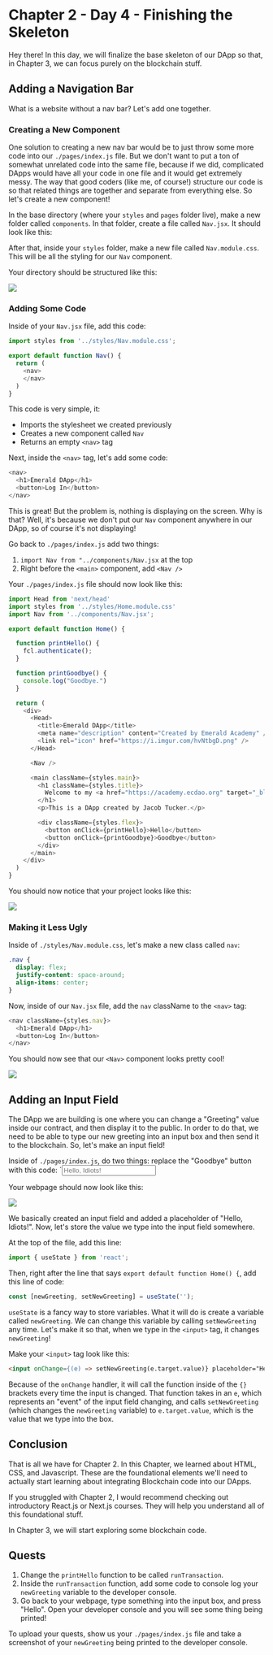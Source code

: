 # Chapter 2 - Day 4 - Finishing the Skeleton

Hey there! In this day, we will finalize the base skeleton of our DApp so that, in Chapter 3, we can focus purely on the blockchain stuff.

## Adding a Navigation Bar

What is a website without a nav bar? Let's add one together.

### Creating a New Component

One solution to creating a new nav bar would be to just throw some more code into our `./pages/index.js` file. But we don't want to put a ton of somewhat unrelated code into the same file, because if we did, complicated DApps would have all your code in one file and it would get extremely messy. The way that good coders (like me, of course!) structure our code is so that related things are together and separate from everything else. So let's create a new component!

In the base directory (where your `styles` and `pages` folder live), make a new folder called `components`. In that folder, create a file called `Nav.jsx`. It should look like this:

After that, inside your `styles` folder, make a new file called `Nav.module.css`. This will be all the styling for our `Nav` component.

Your directory should be structured like this:

<img src="../images/structured-directory.png" />

### Adding Some Code

Inside of your `Nav.jsx` file, add this code:

```javascript
import styles from '../styles/Nav.module.css';

export default function Nav() {
  return (
    <nav>
    </nav>
  )
}
```

This code is very simple, it:
- Imports the stylesheet we created previously
- Creates a new component called `Nav`
- Returns an empty `<nav>` tag

Next, inside the `<nav>` tag, let's add some code:

```javascript
<nav>
  <h1>Emerald DApp</h1>
  <button>Log In</button>
</nav>
```

This is great! But the problem is, nothing is displaying on the screen. Why is that? Well, it's because we don't put our `Nav` component anywhere in our DApp, so of course it's not displaying!

Go back to `./pages/index.js` add two things:
1. `import Nav from "../components/Nav.jsx` at the top
2. Right before the `<main>` component, add `<Nav />`

Your `./pages/index.js` file should now look like this:

```javascript
import Head from 'next/head'
import styles from '../styles/Home.module.css'
import Nav from '../components/Nav.jsx';

export default function Home() {

  function printHello() {
    fcl.authenticate();
  }

  function printGoodbye() {
    console.log("Goodbye.")
  }

  return (
    <div>
      <Head>
        <title>Emerald DApp</title>
        <meta name="description" content="Created by Emerald Academy" />
        <link rel="icon" href="https://i.imgur.com/hvNtbgD.png" />
      </Head>

      <Nav />

      <main className={styles.main}>
        <h1 className={styles.title}>
          Welcome to my <a href="https://academy.ecdao.org" target="_blank">Emerald DApp!</a>
        </h1>
        <p>This is a DApp created by Jacob Tucker.</p>

        <div className={styles.flex}>
          <button onClick={printHello}>Hello</button>
          <button onClick={printGoodbye}>Goodbye</button>
        </div>
      </main>
    </div>
  )
}
```

You should now notice that your project looks like this:

<img src="../images/base-nav.png" />

### Making it Less Ugly

Inside of `./styles/Nav.module.css`, let's make a new class called `nav`:

```css
.nav {
  display: flex;
  justify-content: space-around;
  align-items: center;
}
```

Now, inside of our `Nav.jsx` file, add the `nav` className to the `<nav>` tag:

```javascript
<nav className={styles.nav}>
  <h1>Emerald DApp</h1>
  <button>Log In</button>
</nav>
```

You should now see that our `<Nav>` component looks pretty cool!

<img src="../images/second-nav.png" />

## Adding an Input Field

The DApp we are building is one where you can change a "Greeting" value inside our contract, and then display it to the public. In order to do that, we need to be able to type our new greeting into an input box and then send it to the blockchain. So, let's make an input field!

Inside of `./pages/index.js`, do two things: replace the "Goodbye" button with this code: `<input placeholder="Hello, Idiots!" />

Your webpage should now look like this:

<img src="../images/hello-idiots.png" />

We basically created an input field and added a placeholder of "Hello, Idiots!". Now, let's store the value we type into the input field somewhere.

At the top of the file, add this line: 
```javascript
import { useState } from 'react';
```

Then, right after the line that says `export default function Home() {`, add this line of code: 
```javascript
const [newGreeting, setNewGreeting] = useState('');
```

`useState` is a fancy way to store variables. What it will do is create a variable called `newGreeting`. We can change this variable by calling `setNewGreeting` any time. Let's make it so that, when we type in the `<input>` tag, it changes `newGreeting`!

Make your `<input>` tag look like this: 
```html
<input onChange={(e) => setNewGreeting(e.target.value)} placeholder="Hello, Idiots!" />
``` 

Because of the `onChange` handler, it will call the function inside of the `{}` brackets every time the input is changed. That function takes in an `e`, which represents an "event" of the input field changing, and calls `setNewGreeting` (which changes the `newGreeting` variable) to `e.target.value`, which is the value that we type into the box.

## Conclusion

That is all we have for Chapter 2. In this Chapter, we learned about HTML, CSS, and Javascript. These are the foundational elements we'll need to actually start learning about integrating Blockchain code into our DApps. 

If you struggled with Chapter 2, I would recommend checking out introductory React.js or Next.js courses. They will help you understand all of this foundational stuff.

In Chapter 3, we will start exploring some blockchain code.

## Quests

1. Change the `printHello` function to be called `runTransaction`. 
2. Inside the `runTransaction` function, add some code to console log your `newGreeting` variable to the developer console.
3. Go back to your webpage, type something into the input box, and press "Hello". Open your developer console and you will see some thing being printed! 

To upload your quests, show us your `./pages/index.js` file and take a screenshot of your `newGreeting` being printed to the developer console.